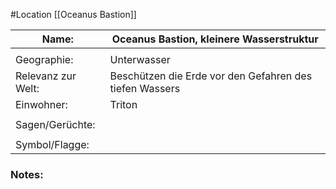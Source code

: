 #Location [[Oceanus Bastion]]

| Name:              | Oceanus Bastion, kleinere Wasserstruktur                |
| ------------------ | ------------------------------------------------------- |
|                    |                                                         |
| Geographie:        | Unterwasser                                             |
| Relevanz zur Welt: | Beschützen die Erde vor den Gefahren des tiefen Wassers |
| Einwohner:         | Triton                                                  |
|                    |                                                         |
| Sagen/Gerüchte:    |                                                         |
|                    |                                                         |
| Symbol/Flagge:     |                                                         |
### Notes:


